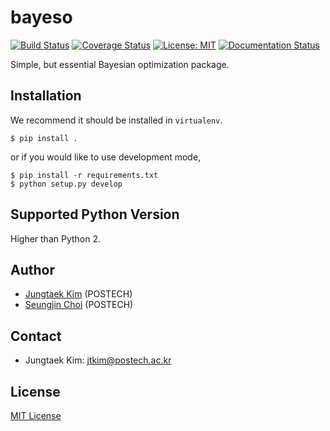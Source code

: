 # bayeso
[![Build Status](https://travis-ci.org/jungtaekkim/bayeso.svg?branch=master)](https://travis-ci.org/jungtaekkim/bayeso)
[![Coverage Status](https://coveralls.io/repos/github/jungtaekkim/bayeso/badge.svg?branch=master)](https://coveralls.io/github/jungtaekkim/bayeso?branch=master)
[![License: MIT](https://img.shields.io/badge/License-MIT-yellow.svg)](https://opensource.org/licenses/MIT)
[![Documentation Status](https://readthedocs.org/projects/bayeso/badge/?version=latest)](http://bayeso.readthedocs.io/en/latest/?badge=latest)

Simple, but essential Bayesian optimization package. 

## Installation
We recommend it should be installed in `virtualenv`.

```shell
$ pip install .
```

or if you would like to use development mode,

```shell
$ pip install -r requirements.txt
$ python setup.py develop
```

## Supported Python Version
Higher than Python 2.

## Author
* [Jungtaek Kim](http://mlg.postech.ac.kr/~jtkim/) (POSTECH)
* [Seungjin Choi](http://mlg.postech.ac.kr/~seungjin/) (POSTECH)

## Contact
* Jungtaek Kim: [jtkim@postech.ac.kr](mailto:jtkim@postech.ac.kr)

## License
[MIT License](LICENSE)
